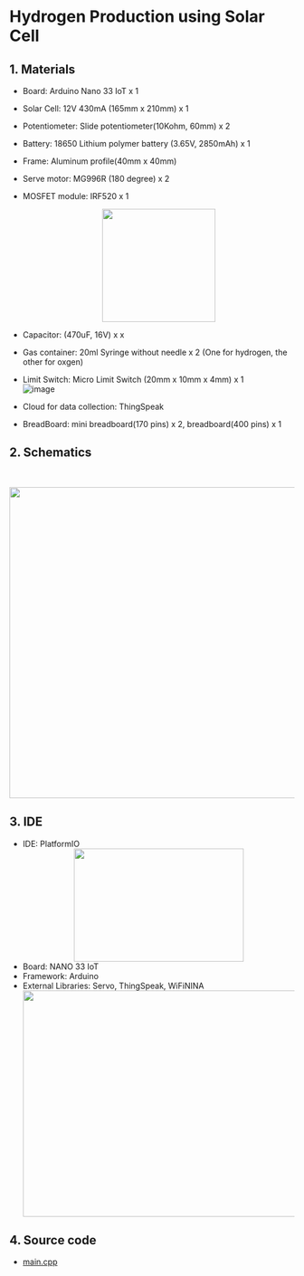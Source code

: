 # Hydrogen Production using Solar Cell 


## 1. Materials
 - Board: Arduino Nano 33 IoT x 1 
 - Solar Cell: 12V 430mA (165mm x 210mm) x 1
 -  Potentiometer: Slide potentiometer(10Kohm, 60mm) x 2
 -  Battery: 18650 Lithium polymer battery (3.65V, 2850mAh) x 1
 -  Frame: Aluminum profile(40mm x 40mm) 
 -  Serve motor: MG996R (180 degree) x 2
 -  MOSFET module: IRF520 x 1
    <br><center><img src="https://user-images.githubusercontent.com/24539773/196126013-d468d98e-1329-424f-954f-2957cacb88dc.png" width="200" height="200"></center>
 -  Capacitor: (470uF, 16V) x x
 -  Gas container: 20ml Syringe without needle x 2 (One for hydrogen, the other for oxgen)
 -  Limit Switch: Micro Limit Switch (20mm x 10mm x 4mm) x 1
    <br>![image](https://user-images.githubusercontent.com/24539773/196125048-a510d89f-af0a-44c9-9fc9-8f59de2e4870.png)

 -  Cloud for data collection: ThingSpeak
 -  BreadBoard: mini breadboard(170 pins) x 2, breadboard(400 pins) x 1 

## 2. Schematics
<br><center><img src="https://user-images.githubusercontent.com/24539773/196136024-046e4035-a7d5-4530-87c1-c7475ac1a868.png" width="750" height="550"></center>
## 3. IDE
- IDE: PlatformIO
  <br><center><img src="https://user-images.githubusercontent.com/24539773/196131306-1eaf5d87-9d2f-4f19-916e-f541fe38f737.png" width="300" height="200"></center>
- Board: NANO 33 IoT
- Framework: Arduino
- External Libraries: Servo, ThingSpeak, WiFiNINA
  <br><center><img src="https://user-images.githubusercontent.com/24539773/196130832-361869a0-7b5f-4159-92f5-91269914a8f6.png" width="850" height="400"></center>

## 4. Source code
- [main.cpp](https://github.com/iispace/IoT/blob/main/Hydrogen_Prod/main.cpp)
